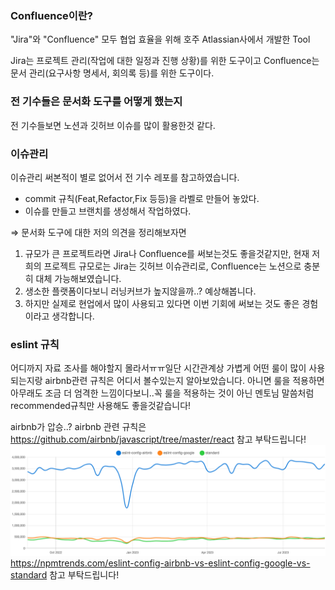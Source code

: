 ### Confluence이란?

"Jira"와 "Confluence" 모두 협업 효율을 위해 호주 Atlassian사에서 개발한 Tool

Jira는 프로젝트 관리(작업에 대한 일정과 진행 상황)를 위한 도구이고 Confluence는 문서 관리(요구사항 명세서, 회의록 등)를 위한 도구이다.

### 전 기수들은 문서화 도구를 어떻게 했는지

전 기수들보면 노션과 깃허브 이슈를 많이 활용한것 같다.

### 이슈관리

이슈관리 써본적이 별로 없어서 전 기수 레포를 참고하였습니다.

- commit 규칙(Feat,Refactor,Fix 등등)을 라벨로 만들어 놓았다.
- 이슈를 만들고 브랜치를 생성해서 작업하였다.

⇒ 문서화 도구에 대한 저의 의견을 정리해보자면

1. 규모가 큰 프로젝트라면 Jira나 Confluence를 써보는것도 좋을것같지만, 현재 저희의 프로젝트 규모로는 Jira는 깃허브 이슈관리로, Confluence는 노션으로 충분히 대체 가능해보였습니다.
2. 생소한 플랫폼이다보니 러닝커브가 높지않을까..? 예상해봅니다.
3. 하지만 실제로 현업에서 많이 사용되고 있다면 이번 기회에 써보는 것도 좋은 경험이라고 생각합니다.

### eslint 규칙

어디까지 자료 조사를 해야할지 몰라서ㅠㅠ일단 시간관계상 가볍게 어떤 룰이 많이 사용되는지랑 airbnb관련 규칙은 어디서 볼수있는지 알아보았습니다. 아니면 룰을 적용하면 아무래도 조금 더 엄격한 느낌이다보니..꼭 룰을 적용하는 것이 아닌 멘토님 말씀처럼 recommended규칙만 사용해도 좋을것같습니다!

airbnb가 압승..?
airbnb 관련 규칙은 https://github.com/airbnb/javascript/tree/master/react 참고 부탁드립니다!
![Alt text](image-1.png)
https://npmtrends.com/eslint-config-airbnb-vs-eslint-config-google-vs-standard 참고 부탁드립니다!
